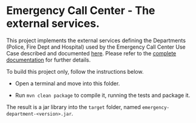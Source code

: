 # Emergency Call Center - The external services.

This project implements the external services defining the Departments (Police, Fire Dept and Hospital) used by the Emergency Call Center Use Case described and documented [here](..).
Please refer to the [complete documentation](..) for further details.

To build this project only, follow the instructions below.

* Open a terminal and move into this folder.

* Run `mvn clean package` to compile it, running the tests and package it.

The result is a jar library into the `target` folder, named `emergency-department-<version>.jar`.